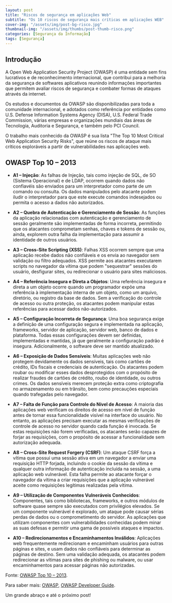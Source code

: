 ```yaml
---
layout: post
title: "Riscos de segurança em aplicações Web"
subtitle: "Os 10 riscos de segurança mais críticas em aplicações WEB"
cover-img: "/assets/img/post-bg-risco.jpg"
thumbnail-img: "/assets/img/thumbs/post-thumb-risco.png"
categories: [Segurança da Informação]
tags: [Segurança]
---
```


## Introdução

A Open Web Application Security Project (OWASP) é uma entidade sem fins lucrativos e de reconhecimento internacional, que contribui para a melhoria da segurança de softwares aplicativos reunindo informações importantes que permitem avaliar riscos de segurança e combater formas de ataques através da internet.

Os estudos e documentos da OWASP são disponibilizadas para toda a comunidade internacional, e adotados como referência por entidades como U.S. Defense Information Systems Agency (DISA), U.S. Federal Trade Commission, várias empresas e organizações mundiais das áreas de Tecnologia, Auditoria e Segurança, e também pelo PCI Council.

O trabalho mais conhecido da OWASP é sua lista "The Top 10 Most Critical Web Application Security Risks", que reúne os riscos de ataque mais críticos exploráveis a partir de vulnerabilidades nas aplicações web.

## OWASP Top 10 – 2013

- **A1 – Injeção**: As falhas de Injeção, tais como injeção de SQL, de SO (Sistema Operacional) e de LDAP, ocorrem quando dados não confiavéis são enviados para um interpretador como parte de um comando ou consulta. Os dados manipulados pelo atacante podem iludir o interpretador para que este execute comandos indesejados ou permita o acesso a dados não autorizados.

- **A2 – Quebra de Autenticação e Gerenciamento de Sessão**: As funções da aplicação relacionadas com autenticação e gerenciamento de sessão geralmente são implementadas de forma incorreta, permitindo que os atacantes comprometam senhas, chaves e tokens de sessão ou, ainda, explorem outra falha da implementação para assumir a identidade de outros usuários.

- **A3 – Cross-Site Scripting (XSS)**: Falhas XSS ocorrem sempre que uma aplicação recebe dados não confiáveis e os envia ao navegador sem validação ou filtro adequados. XSS permite aos atacantes executarem scripts no navegador da vítima que podem "sequestrar" sessões do usuário, desfigurar sites, ou redirecionar o usuário para sites maliciosos.

- **A4 – Referência Insegura e Direta a Objetos**: Uma referência insegura e direta a um objeto ocorre quando um programador expõe uma referência à implementação interna de um objeto, como um arquivo, diretório, ou registro da base de dados. Sem a verificação do controle de acesso ou outra proteção, os atacantes podem manipular estas referências para acessar dados não-autorizados.

- **A5 – Configuração Incorreta de Segurança**: Uma boa segurança exige a definição de uma configuração segura e implementada na aplicação, frameworks, servidor de aplicação, servidor web, banco de dados e plataforma. Todas essas configurações devem ser definidas, implementadas e mantidas, já que geralmente a configuração padrão é insegura. Adicionalmente, o software deve ser mantido atualizado.

- **A6 – Exposição de Dados Sensíveis**: Muitas aplicações web não protegem devidamente os dados sensíveis, tais como cartões de crédito, IDs fiscais e credenciais de autenticação. Os atacantes podem roubar ou modificar esses dados desprotegidos com o propósito de realizar fraudes de cartões de crédito, roubo de identidade, ou outros crimes. Os dados sensíveis merecem proteção extra como criptografia no armazenamento ou em trânsito, bem como precauções especiais quando trafegadas pelo navegador.

- **A7 – Falta de Função para Controle do Nível de Acesso**: A maioria das aplicações web verificam os direitos de acesso em nível de função antes de tornar essa funcionalidade visível na interface do usuário. No entanto, as aplicações precisam executar as mesmas verificações de controle de acesso no servidor quando cada função é invocada. Se estas requisições não forem verificadas, os atacantes serão capazes de forjar as requisições, com o propósito de acessar a funcionalidade sem autorização adequada.

- **A8 – Cross-Site Request Forgery (CSRF)**: Um ataque CSRF força a vítima que possui uma sessão ativa em um navegador a enviar uma requisição HTTP forjada, incluindo o cookie da sessão da vítima e qualquer outra informação de autenticação incluída na sessão, a uma aplicação web vulnerável. Esta falha permite ao atacante forçar o navegador da vítima a criar requisições que a aplicação vulnerável aceite como requisições legítimas realizadas pela vítima.

- **A9 – Utilização de Componentes Vulneráveis Conhecidos**: Componentes, tais como bibliotecas, frameworks, e outros módulos de software quase sempre são executados com privilégios elevados. Se um componente vulnerável é explorado, um ataque pode causar sérias perdas de dados ou o comprometimento do servidor. As aplicações que utilizam componentes com vulnerabilidades conhecidas podem minar as suas defesas e permitir uma gama de possíveis ataques e impactos.

- **A10 – Redirecionamentos e Encaminhamentos Inválidos**: Aplicações web frequentemente redirecionam e encaminham usuários para outras páginas e sites, e usam dados não confiáveis para determinar as páginas de destino. Sem uma validação adequada, os atacantes podem redirecionar as vítimas para sites de phishing ou malware, ou usar encaminhamentos para acessar páginas não autorizadas.

Fonte:
<a href="https://www.owasp.org/images/9/9c/OWASP_Top_10_2013_PT-BR.pdf" target="\_blank">OWASP Top 10 – 2013</a>.

Para saber mais:
<a href="https://www.owasp.org/index.php/Main_Page" target="\_blank">OWASP</a>,
<a href="https://www.owasp.org/index.php/OWASP_Guide_Project" target="\_blank">OWASP Developer Guide</a>.

Um grande abraço e até o próximo post!
